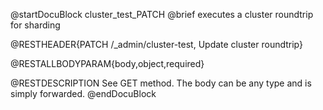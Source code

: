 
@startDocuBlock cluster_test_PATCH
@brief executes a cluster roundtrip for sharding

@RESTHEADER{PATCH /_admin/cluster-test, Update cluster roundtrip}

@RESTALLBODYPARAM{body,object,required}

@RESTDESCRIPTION
See GET method. The body can be any type and is simply forwarded.
@endDocuBlock

